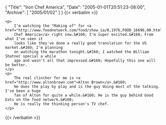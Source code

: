 {
  "Title": "Iron Chef America",
  "Date": "2005-01-01T20:51:23-08:00",
  "Archive": [
    "2005/01/02"
  ]
}
{{< verbatim >}}

    <p>
        I'm watching the "Making of" for <a href="http://www.foodnetwork.com/food/show_ia/0,1976,FOOD_16696,00.html">Iron
        Chef America</a> right now.&#160; I'm super excited.&#160; From what I've seen it
        looks like they've done a really good translation for the US market.&#160; I'm planning
        on watching the marathon tonight.&#160; I watched the William Shatner special a while
        ago and wasn't all that impressed.&#160; Hopefully this one will be better. 
    </p>
    <p>
        The real clincher for me is <a href="http://www.altonbrown.com">Alton Brown</a>.&#160;
        He does the play by play and is the guy doing most of the talking. I've been a huge
        fan of Alton for quite a while.&#160; He is the guy behind Good Eats on the food network.&#160;
        He is really the thinking person's TV chef. 
    </p>

{{< /verbatim >}}
